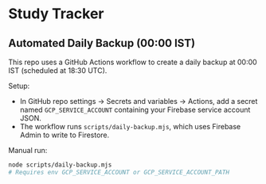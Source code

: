 # Study Tracker

## Automated Daily Backup (00:00 IST)

This repo uses a GitHub Actions workflow to create a daily backup at 00:00 IST (scheduled at 18:30 UTC).

Setup:
- In GitHub repo settings → Secrets and variables → Actions, add a secret named `GCP_SERVICE_ACCOUNT` containing your Firebase service account JSON.
- The workflow runs `scripts/daily-backup.mjs`, which uses Firebase Admin to write to Firestore.

Manual run:
```bash
node scripts/daily-backup.mjs
# Requires env GCP_SERVICE_ACCOUNT or GCP_SERVICE_ACCOUNT_PATH
```
